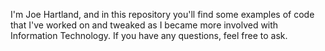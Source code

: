 I'm Joe Hartland, and in this repository you'll find some examples of code that I've worked on and tweaked as I became more involved with Information Technology. If you have any questions, feel free to ask.
